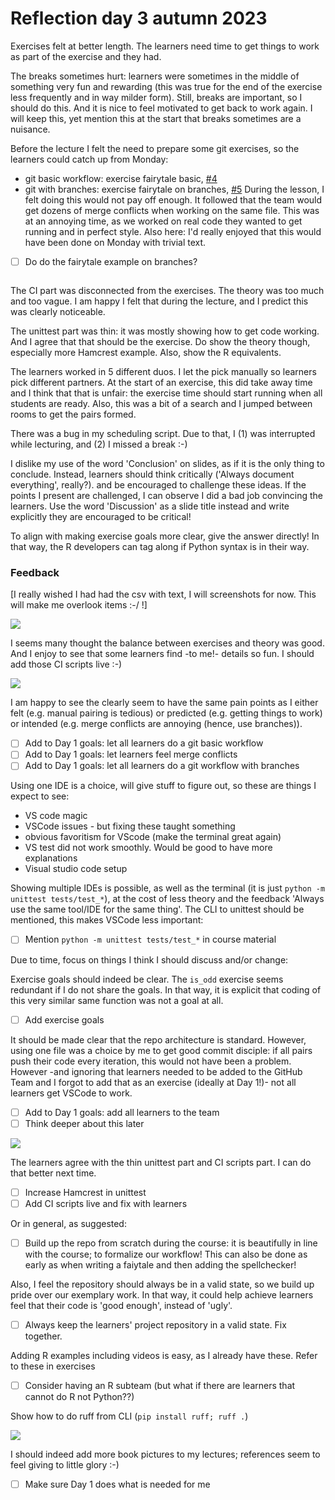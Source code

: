 # Reflection day 3 autumn 2023

Exercises felt at better length.
The learners need time to get things to work
as part of the exercise and they had.

The breaks sometimes hurt: learners were
sometimes in the middle of something very
fun and rewarding (this was true for
the end of the exercise less frequently
and in way milder form). Still, breaks are
important, so I should do this.
And it is nice to feel motivated to get back to
work again. I will keep this, yet mention
this at the start that breaks sometimes
are a nuisance.

Before the lecture I felt the need to prepare
some git exercises, so the learners could
catch up from Monday:

* git basic workflow: exercise fairytale basic, 
  [#4](https://github.com/programming-formalisms/programming_formalisms_project_autumn_2023/issues/4)
* git with branches: exercise fairytale on branches, 
  [#5](https://github.com/programming-formalisms/programming_formalisms_project_autumn_2023/issues/5)
During the lesson, I felt doing this would not
pay off enough. It followed that the team would
get dozens of merge conflicts when working on
the same file. This was at an annoying time,
as we worked on real code they wanted to get
running and in perfect style. Also here:
I'd really enjoyed that this would have been done
on Monday with trivial text.

* [ ] Do do the fairytale example on branches?

   ~~~Vote with learners~~~ Yes

The CI part was disconnected from the exercises.
The theory was too much and too vague.
I am happy I felt that during the lecture,
and I predict this was clearly noticeable.

The unittest part was thin: it was mostly
showing how to get code working. And I agree
that that should be the exercise.
Do show the theory though, especially
more Hamcrest example. Also, show the R
equivalents.

The learners worked in 5 different duos.
I let the pick manually so learners pick
different partners. At the start of an exercise,
this did take away time and I think that that
is unfair: the exercise time should start
running when all students are ready. Also,
this was a bit of a search and I jumped between
rooms to get the pairs formed.

There was a bug in my scheduling script.
Due to that, I (1) was interrupted while
lecturing, and (2) I missed a break :-)

I dislike my use of the word 'Conclusion'
on slides, as if it is the only
thing to conclude. Instead,
learners should think critically
('Always document everything', really?).
and be encouraged to challenge these ideas.
If the points I present are challenged,
I can observe I did a bad job convincing
the learners. Use the word 'Discussion'
as a slide title instead and write explicitly
they are encouraged to be critical!

To align with making exercise goals more
clear, give the answer directly!
In that way, the R developers can tag along
if Python syntax is in their way.

### Feedback

[I really wished I had had the csv with text,
I will screenshots for now. This will make
me overlook items :-/ !]

![](day_3_retrospective_1.png)

I seems many thought the balance between
exercises and theory was good.
And I enjoy to see that some learners
find -to me!- details so fun.
I should add those CI scripts live :-)

![](day_3_retrospective_2.png)

I am happy to see the clearly seem
to have the same pain points as I either
felt (e.g. manual pairing is tedious)
or predicted (e.g. getting things to
work) or intended (e.g. merge conflicts are
annoying (hence, use branches)).

* [ ] Add to Day 1 goals: let all learners do a git basic workflow
* [ ] Add to Day 1 goals: let learners feel merge conflicts
* [ ] Add to Day 1 goals: let all learners do a git workflow with branches

Using one IDE is a choice, will give stuff
to figure out, so these are things I
expect to see:

* VS code magic
* VSCode issues - but fixing these taught something
* obvious favoritism for VScode (make the terminal great again)
* VS test did not work smoothly. Would be good to have more explanations
* Visual studio code setup

Showing multiple IDEs is possible, as well
as the terminal (it is
just `python -m unittest tests/test_*`), at the cost of
less theory and the feedback 'Always
use the same tool/IDE for the same thing'.
The CLI to unittest should be mentioned,
this makes VSCode less important:

* [ ] Mention `python -m unittest tests/test_*`
   in course material

Due to time, focus on things I think I should
discuss and/or change:

Exercise goals should indeed be clear. The
`is_odd` exercise seems redundant if I do
not share the goals. In that way, it is
explicit that coding of this very similar
same function was not a goal at all.

* [ ] Add exercise goals

It should be made clear that the repo
architecture is standard. However,
using one file was a choice by me to
get good commit disciple: if all pairs push
their code every iteration, this would not
have been a problem. However -and ignoring
that learners needed to be added to the
GitHub Team and I forgot to add that as an
exercise (ideally at Day 1!)- not all
learners get VSCode to work.

* [ ] Add to Day 1 goals: add all learners to the team
* [ ] Think deeper about this later

![](day_3_retrospective_3.png)

The learners agree with the thin unittest
part and CI scripts part. I can do that
better next time.

* [ ] Increase Hamcrest in unittest
* [ ] Add CI scripts live and fix with learners

Or in general, as suggested:

* [ ] Build up the repo from scratch during the
   course: it is beautifully in line with the
   course; to formalize our workflow!
   This can also be done as early as when
   writing a faiytale and then adding the
   spellchecker!

Also, I feel the repository should always be
in a valid state, so we build up pride
over our exemplary work. In that way,
it could help achieve learners feel that
their code is 'good enough', instead of 'ugly'.

* [ ] Always keep the learners' project
   repository in a valid state. Fix together.

Adding R examples including videos is easy,
as I already have these. Refer to these in
exercises

* [ ] Consider having an R subteam (but what
   if there are learners that cannot do R not
   Python??)

Show how to do ruff from CLI (`pip install ruff; ruff .`)

![](day_3_retrospective_4.png)

I should indeed add more book pictures to
my lectures; references seem to feel
giving to little glory  :-)

* [ ] Make sure Day 1 does what is needed for me
